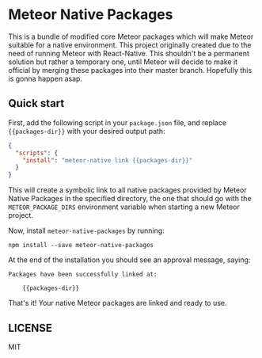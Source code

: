 # Meteor Native Packages

This is a bundle of modified core Meteor packages which will make Meteor suitable for a native environment. This project originally created due to the need of running Meteor with React-Native. This shouldn't be a permanent solution but rather a temporary one, until Meteor will decide to make it official by merging these packages into their master branch. Hopefully this is gonna happen asap.

## Quick start

First, add the following script in your `package.json` file, and replace `{{packages-dir}}` with your desired output path:

```json
{
  "scripts": {
    "install": "meteor-native link {{packages-dir}}"
  }
}
```

This will create a symbolic link to all native packages provided by Meteor Native Packages in the specified directory, the one that should go with the `METEOR_PACKAGE_DIRS` environment variable when starting a new Meteor project.

Now, install `meteor-native-packages` by running:

    npm install --save meteor-native-packages

At the end of the installation you should see an approval message, saying:

```
Packages have been successfully linked at:

    {{packages-dir}}
```

That's it! Your native Meteor packages are linked and ready to use.

## LICENSE

MIT
